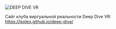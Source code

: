 ![DEEP DIVE VR](/images/github_logo.png)

Сайт клуба виртуальной реальности Deep Dive VR:    
https://lexleo.github.io/deep-dive/
